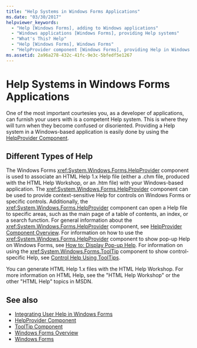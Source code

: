 ```yaml
---
title: "Help Systems in Windows Forms Applications"
ms.date: "03/30/2017"
helpviewer_keywords: 
  - "Help [Windows Forms], adding to Windows applications"
  - "Windows applications [Windows Forms], providing Help systems"
  - "What's This? Help"
  - "Help [Windows Forms], Windows Forms"
  - "HelpProvider component [Windows Forms], providing Help in Windows applications"
ms.assetid: 2a96a278-432c-41fc-9e3c-5bfedf5e1267
---
```

# Help Systems in Windows Forms Applications
One of the most important courtesies you, as a developer of applications, can furnish your users with is a competent Help system. This is where they will turn when they become confused or disoriented. Providing a Help system in a Windows-based application is easily done by using the [HelpProvider Component](../../../../docs/framework/winforms/controls/helpprovider-component-windows-forms.md).  
  
## Different Types of Help  
 The Windows Forms <xref:System.Windows.Forms.HelpProvider> component is used to associate an HTML Help 1.x Help file (either a .chm file, produced with the HTML Help Workshop, or an .htm file) with your Windows-based application. The <xref:System.Windows.Forms.HelpProvider> component can be used to provide context-sensitive Help for controls on Windows Forms or specific controls. Additionally, the <xref:System.Windows.Forms.HelpProvider> component can open a Help file to specific areas, such as the main page of a table of contents, an index, or a search function. For general information about the <xref:System.Windows.Forms.HelpProvider> component, see [HelpProvider Component Overview](../../../../docs/framework/winforms/controls/helpprovider-component-overview-windows-forms.md). For information on how to use the <xref:System.Windows.Forms.HelpProvider> component to show pop-up Help on Windows Forms, see [How to: Display Pop-up Help](../../../../docs/framework/winforms/advanced/how-to-display-pop-up-help.md). For information on using the <xref:System.Windows.Forms.ToolTip> component to show control-specific Help, see [Control Help Using ToolTips](../../../../docs/framework/winforms/advanced/control-help-using-tooltips.md).  
  
 You can generate HTML Help 1.x files with the HTML Help Workshop. For more information on HTML Help, see the "HTML Help Workshop" or the other "HTML Help" topics in MSDN.  
  
## See also
- [Integrating User Help in Windows Forms](../../../../docs/framework/winforms/advanced/integrating-user-help-in-windows-forms.md)
- [HelpProvider Component](../../../../docs/framework/winforms/controls/helpprovider-component-windows-forms.md)
- [ToolTip Component](../../../../docs/framework/winforms/controls/tooltip-component-windows-forms.md)
- [Windows Forms Overview](../../../../docs/framework/winforms/windows-forms-overview.md)
- [Windows Forms](../../../../docs/framework/winforms/index.md)
